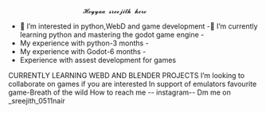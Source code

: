 
                         𝓗𝓮𝔂𝔂𝓪𝓪 𝓼𝓻𝓮𝓮𝓳𝓲𝓽𝓱 𝓱𝓮𝓻𝓮


- 👀 I’m interested in python,WebD and game development -🌱 I’m currently learning python and mastering the godot game engine -
- My experience with python-3 months -
- My experience with Godot-6 months -
- Experience with assest development for games

CURRENTLY LEARNING WEBD AND BLENDER PROJECTS
I’m looking to collaborate on games if you are interested
In support of emulators
favourite game-Breath of the wild
How to reach me -- instagram-- Dm me on _sreejith_0511nair
